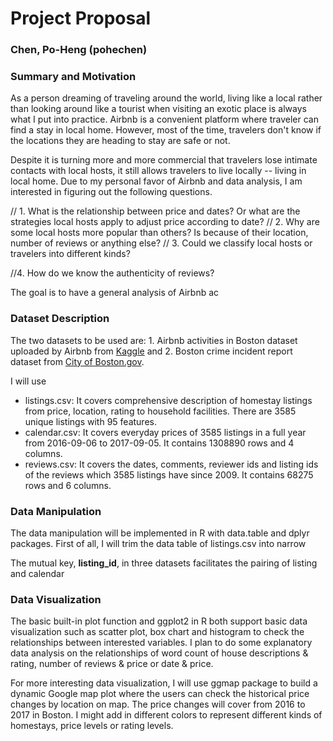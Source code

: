 # Project Proposal                                
### Chen, Po-Heng (pohechen)
### Summary and Motivation
As a person dreaming of traveling around the world, living like a local rather than looking around like a tourist when visiting an exotic place is always what I put into practice. Airbnb is a convenient platform where traveler can find a stay in local home. However, most of the time, travelers don't know if the locations they are heading to stay are safe or not. 

Despite it is turning more and more commercial that travelers lose intimate contacts with local hosts, it still allows travelers to live locally -- living in local home. Due to my personal favor of Airbnb and data analysis, I am interested in figuring out the following questions. 

// 1. What is the relationship between price and dates? Or what are the strategies local hosts apply to adjust price according to date?
// 2. Why are some local hosts more popular than others? Is because of their location, number of reviews or anything else?
// 3. Could we classify local hosts or travelers into different kinds?

//4. How do we know the authenticity of reviews? 

The goal is to have a general analysis of Airbnb ac

### Dataset Description

The two datasets to be used are: 1. Airbnb activities in Boston dataset uploaded by Airbnb from [Kaggle](https://www.kaggle.com/airbnb/boston) and 2. Boston crime incident report dataset from [City of Boston.gov](https://data.cityofboston.gov/Public-Safety/Crime-Incident-Reports-August-2015-To-Date-Source-/fqn4-4qap).

I will use
- listings.csv: It covers comprehensive description of homestay listings from price, location, rating to household facilities. There are 3585 unique listings with 95 features. 
- calendar.csv: It covers everyday prices of 3585 listings in a full year from 2016-09-06 to 2017-09-05. It contains 1308890 rows and 4 columns.
- reviews.csv: It covers the dates, comments, reviewer ids and listing ids of the reviews which 3585 listings have since 2009. It contains 68275 rows and 6 columns.

### Data Manipulation 

The data manipulation will be implemented in R with data.table and dplyr packages. First of all, I will trim the data table of listings.csv into narrow

The mutual key, **listing_id**, in three datasets facilitates the pairing of listing and calendar

### Data Visualization 

The basic built-in plot function and ggplot2 in R both support basic data visualization such as scatter plot, box chart and histogram to check the relationships between interested variables. I plan to do some explanatory data analysis on the relationships of word count of house descriptions & rating, number of reviews & price or date & price. 

For more interesting data visualization, I will use ggmap package to build a dynamic Google map plot where the users can check the historical price changes by location on map. The price changes will cover from 2016 to 2017 in Boston. I might add in different colors to represent different kinds of homestays, price levels or rating levels. 
